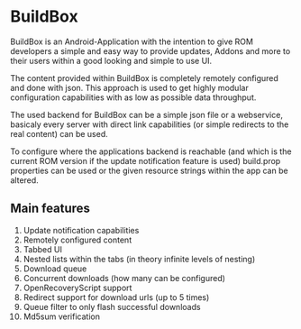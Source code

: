 BuildBox
======================================================
BuildBox is an Android-Application with the intention to give ROM developers a simple and easy way to provide updates, Addons and more to their users within a good looking and simple to use UI.

The content provided within BuildBox is completely remotely configured and done with json.
This approach is used to get highly modular configuration capabilities with as low as possible data throughput.

The used backend for BuildBox can be a simple json file or a webservice, basicaly every server with direct link capabilities (or simple redirects to the real content) can be used.

To configure where the applications backend is reachable (and which is the current ROM version if the update notification feature is used) build.prop properties can be used or the given resource strings within the app can be altered.

Main features
------------------------------------------------------

1.  Update notification capabilities
2.  Remotely configured content
3.  Tabbed UI
4.  Nested lists within the tabs (in theory infinite levels of nesting)
5.  Download queue
6.  Concurrent downloads (how many can be configured)
7.  OpenRecoveryScript support
8.  Redirect support for download urls (up to 5 times)
9.  Queue filter to only flash successful downloads
10. Md5sum verification
